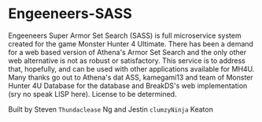 # Engeeneers-SASS
Engeeneers Super Armor Set Search (SASS) is full microservice system created for the game Monster Hunter 4 Ultimate. There has been a demand for a web based version of Athena's Armor Set Search and the only other web alternative is not as robust or satisfactory. This service is to address that, hopefully, and can be used with other applications available for MH4U. Many thanks go out to Athena's dat ASS, kamegami13 and team of Monster Hunter 4U Database for the database and BreakDS's web implementation (sry no speak LISP here). License to be determined.

Built by Steven `Thundaclease` Ng and Jestin `clumzyNinja` Keaton
